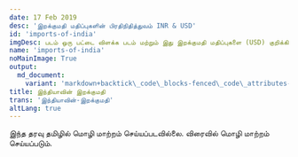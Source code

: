 ```yaml
---
date: 17 Feb 2019
desc: 'இறக்குமதி மதிப்புகளின் பிரதிநிதித்துவம் INR & USD'
id: 'imports-of-india'
imgDesc: படம் ஒரு பட்டை விளக்க படம் மற்றும் இது இறக்குமதி மதிப்புகளை (USD) குறிக்கிறது
name: 'imports-of-india'
noMainImage: True
output:
  md_document:
    variant: 'markdown+backtick\_code\_blocks-fenced\_code\_attributes-header\_attributes'
title: இந்தியாவின் இறக்குமதி
trans: 'இந்தியாவின்-இறக்குமதி'
altLang: true
---
```


இந்த தரவு தமிழில் மொழி மாற்றம் செய்யப்படவில்லை. விரைவில் மொழி மாற்றம் செய்யப்படும்.